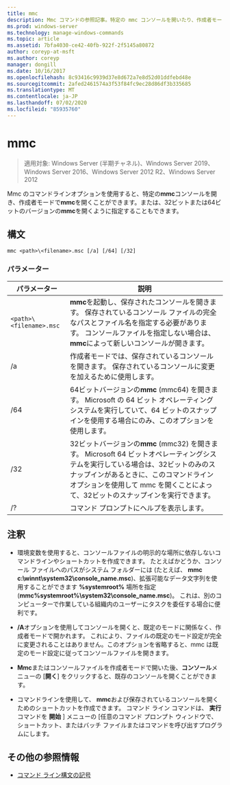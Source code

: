 ```yaml
---
title: mmc
description: Mmc コマンドの参照記事。特定の mmc コンソールを開いたり、作成者モードで mmc を開いたり、32ビットまたは64ビットバージョンの mmc を開くように指定したりできます。
ms.prod: windows-server
ms.technology: manage-windows-commands
ms.topic: article
ms.assetid: 7bfa4030-ce42-40fb-922f-2f5145a80872
author: coreyp-at-msft
ms.author: coreyp
manager: dongill
ms.date: 10/16/2017
ms.openlocfilehash: 8c93416c9939d37e8d672a7e8d52d01ddfebd48e
ms.sourcegitcommit: 2afed2461574a3f53f84fc9ec28d86df3b335685
ms.translationtype: MT
ms.contentlocale: ja-JP
ms.lasthandoff: 07/02/2020
ms.locfileid: "85935760"
---
```

# <a name="mmc"></a>mmc

> 適用対象: Windows Server (半期チャネル)、Windows Server 2019、Windows Server 2016、Windows Server 2012 R2、Windows Server 2012

Mmc のコマンドラインオプションを使用すると、特定の**mmc**コンソールを開き、作成者モードで**mmc**を開くことができます。または、32ビットまたは64ビットのバージョンの**mmc**を開くように指定することもできます。

## <a name="syntax"></a>構文

```
mmc <path>\<filename>.msc [/a] [/64] [/32]
```

### <a name="parameters"></a>パラメーター

| パラメーター | 説明 |
| --------- | ----------- |
| `<path>\<filename>.msc` | **mmc**を起動し、保存されたコンソールを開きます。 保存されているコンソール ファイルの完全なパスとファイル名を指定する必要があります。 コンソールファイルを指定しない場合は、 **mmc**によって新しいコンソールが開きます。 |
| /a | 作成者モードでは、保存されているコンソールを開きます。  保存されているコンソールに変更を加えるために使用します。 |
| /64 | 64ビットバージョンの**mmc** (mmc64) を開きます。 Microsoft の 64 ビット オペレーティング システムを実行していて、64 ビットのスナップインを使用する場合にのみ、このオプションを使用します。 |
| /32 | 32ビットバージョンの**mmc** (mmc32) を開きます。 Microsoft 64 ビットオペレーティングシステムを実行している場合は、32ビットのみのスナップインがあるときに、このコマンドラインオプションを使用して mmc を開くことによって、32ビットのスナップインを実行できます。 |
| /? | コマンド プロンプトにヘルプを表示します。 |

## <a name="remarks"></a>注釈

- 環境変数を使用すると、コンソールファイルの明示的な場所に依存しないコマンドラインやショートカットを作成できます。 たとえばかどうか、コンソール ファイルへのパスがシステム フォルダーには (たとえば、 **mmc c:\winnt\system32\console_name.msc**)、拡張可能なデータ文字列を使用することができます **%systemroot%** 場所を指定 (**mmc%systemroot%\system32\console_name.msc**)。 これは、別のコンピューターで作業している組織内のユーザーにタスクを委任する場合に便利です。

- **/A**オプションを使用してコンソールを開くと、既定のモードに関係なく、作成者モードで開かれます。 これにより、ファイルの既定のモード設定が完全に変更されることはありません。このオプションを省略すると、mmc は既定のモード設定に従ってコンソールファイルを開きます。

- **Mmc**またはコンソールファイルを作成者モードで開いた後、**コンソール**メニューの [**開く**] をクリックすると、既存のコンソールを開くことができます。

- コマンドラインを使用して、 **mmc**および保存されているコンソールを開くためのショートカットを作成できます。 コマンド ライン コマンドは、 **実行** コマンドを **開始** ] メニューの [任意のコマンド プロンプト ウィンドウで、ショートカット、またはバッチ ファイルまたはコマンドを呼び出すプログラムにします。

## <a name="additional-references"></a>その他の参照情報

- [コマンド ライン構文の記号](command-line-syntax-key.md)
